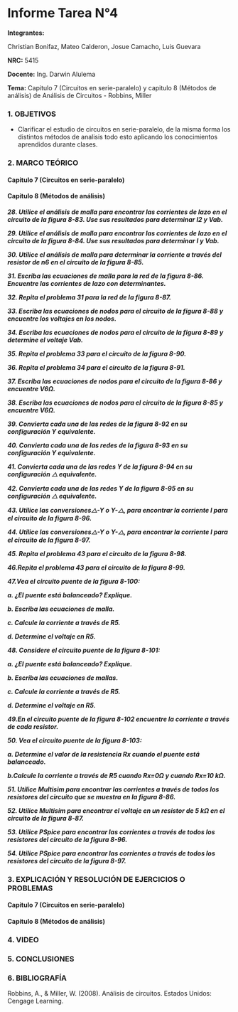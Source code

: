 # Informe Tarea N°4
**Integrantes:**

Christian Bonifaz, Mateo Calderon, Josue Camacho, Luis Guevara

**NRC:** 5415

**Docente:** Ing. Darwin Alulema

**Tema:** Capitulo 7 (Circuitos en serie-paralelo) y capitulo 8 (Métodos de análisis) de Análisis de Circuitos - Robbins, Miller

### 1. OBJETIVOS

- Clarificar el estudio de circuitos en serie-paralelo, de la misma forma los distintos métodos de analisis todo esto aplicando los conocimientos aprendidos durante clases.

### 2. MARCO TEÓRICO

#### Capitulo 7 (Circuitos en serie-paralelo)

#### Capitulo 8 (Métodos de análisis)

***28. Utilice el análisis de malla para encontrar las corrientes de lazo en el circuito de la figura 8-83. Use sus resultados para determinar I2 y Vab.***


***29. Utilice el análisis de malla para encontrar las corrientes de lazo en el circuito de la figura 8-84. Use sus resultados para determinar I y Vab.***

***30. Utilice el análisis de malla para determinar la corriente a través del resistor de n6  en el circuito de la figura 8-85.***

***31. Escriba las ecuaciones de malla para la red de la figura 8-86. Encuentre las corrientes de lazo con determinantes.***

***32. Repita el problema 31 para la red de la figura 8-87.***

***33. Escriba las ecuaciones de nodos para el circuito de la figura 8-88 y encuentre los voltajes en los nodos.***

***34. Escriba las ecuaciones de nodos para el circuito de la figura 8-89 y determine el voltaje Vab.***

***35. Repita el problema 33 para el circuito de la figura 8-90.***

***36. Repita el problema 34 para el circuito de la figura 8-91.***

***37. Escriba las ecuaciones de nodos para el circuito de la figura 8-86 y encuentre V6Ω.***

***38. Escriba las ecuaciones de nodos para el circuito de la figura 8-85 y encuentre V6Ω.***

***39. Convierta cada una de las redes de la figura 8-92 en su configuración Y equivalente.***

***40. Convierta cada una de las redes de la figura 8-93 en su configuración Y equivalente.***

***41. Convierta cada una de las redes Y de la figura 8-94 en su configuración ⧍ equivalente.***

***42. Convierta cada una de las redes Y de la figura 8-95 en su configuración ⧍ equivalente.***

***43. Utilice las conversiones⧍-Y o Y-⧍, para encontrar la corriente I para el circuito de la figura 8-96.***

***44. Utilice las conversiones⧍-Y o Y-⧍, para encontrar la corriente I para el circuito de la figura 8-97.***

***45. Repita el problema 43 para el circuito de la figura 8-98.***

***46.Repita el problema 43 para el circuito de la figura 8-99.***

***47.Vea el circuito puente de la figura 8-100:***

***a. ¿El puente está balanceado? Explique.***

***b. Escriba las ecuaciones de malla.***

***c. Calcule la corriente a través de R5.***

***d. Determine el voltaje en R5.***

***48. Considere el circuito puente de la figura 8-101:***

***a. ¿El puente está balanceado? Explique.***

***b. Escriba las ecuaciones de mallas.***

***c. Calcule la corriente a través de R5.***

***d. Determine el voltaje en R5.***

***49.En el circuito puente de la figura 8-102 encuentre la corriente a través de cada resistor.***

***50. Vea el circuito puente de la figura 8-103:***

***a. Determine el valor de la resistencia Rx cuando el puente está balanceado.***

***b.Calcule la corriente a través de R5 cuando Rx=0Ω  y cuando Rx=10 kΩ.***

***51. Utilice Multisim para encontrar las corrientes a través de todos los resistores del circuito que se muestra en la figura 8-86.*** 

***52. Utilice Multisim para encontrar el voltaje en un resistor de 5 kΩ en el circuito de la figura 8-87.***

***53. Utilice PSpice para encontrar las corrientes a través de todos los resistores del circuito de la figura 8-96.***

***54. Utilice PSpice para encontrar las corrientes a través de todos los resistores del circuito de la figura 8-97.***


### 3. EXPLICACIÓN Y RESOLUCIÓN DE EJERCICIOS O PROBLEMAS

#### Capitulo 7 (Circuitos en serie-paralelo)

#### Capitulo 8 (Métodos de análisis)

### 4. VIDEO

### 5. CONCLUSIONES 

### 6. BIBLIOGRAFÍA

Robbins, A., & Miller, W. (2008). Análisis de circuitos. Estados Unidos: Cengage Learning.
